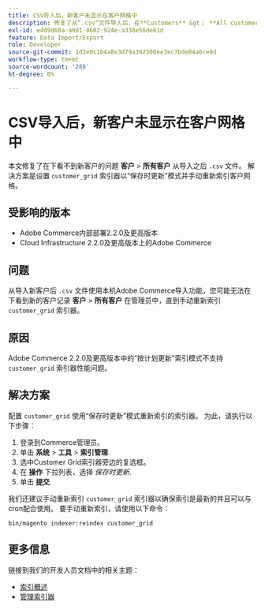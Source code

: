 ```yaml
---
title: CSV导入后，新客户未显示在客户网格中
description: 修复了从“.csv”文件导入后，在**Customers** &gt； **All customers**下看不到新客户的问题。 解决方案是将“customer_grid”索引器设置为“保存时更新”模式，并手动重新索引客户网格。
exl-id: e4d9d60a-a0d1-4602-924e-a338e56de61d
feature: Data Import/Export
role: Developer
source-git-commit: 1d2e0c1b4a8e3d79a362500ee3ec7bde84a6ce0d
workflow-type: tm+mt
source-wordcount: '288'
ht-degree: 0%

---
```


# CSV导入后，新客户未显示在客户网格中

本文修复了在下看不到新客户的问题 **客户** > **所有客户** 从导入之后 `.csv` 文件。 解决方案是设置 `customer_grid` 索引器以“保存时更新”模式并手动重新索引客户网格。

## 受影响的版本

* Adobe Commerce内部部署2.2.0及更高版本
* Cloud Infrastructure 2.2.0及更高版本上的Adobe Commerce

## 问题

从导入新客户后 `.csv` 文件使用本机Adobe Commerce导入功能，您可能无法在下看到新的客户记录 **客户** > **所有客户** 在管理员中，直到手动重新索引 `customer_grid` 索引器。

## 原因

Adobe Commerce 2.2.0及更高版本中的“按计划更新”索引模式不支持 `customer_grid` 索引器性能问题。

## 解决方案

配置 `customer_grid` 使用“保存时更新”模式重新索引的索引器。 为此，请执行以下步骤：

1. 登录到Commerce管理员。
1. 单击 **系统** > **工具** > **索引管理**.
1. 选中Customer Grid索引器旁边的复选框。
1. 在 **操作** 下拉列表，选择 *保存时更新*.
1. 单击 **提交**.

我们还建议手动重新索引 `customer_grid` 索引器以确保索引是最新的并且可以与cron配合使用。 要手动重新索引，请使用以下命令：

`bin/magento indexer:reindex customer_grid`

## 更多信息

链接到我们的开发人员文档中的相关主题：

* [索引概述](https://devdocs.magento.com/guides/v2.3/extension-dev-guide/indexing.html)
* [管理索引器](https://devdocs.magento.com/guides/v2.3/config-guide/cli/config-cli-subcommands-index.html)
